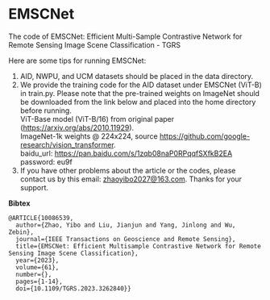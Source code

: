 # EMSCNet
The code of EMSCNet: Efficient Multi-Sample Contrastive Network for Remote Sensing Image Scene Classification - TGRS

Here are some tips for running EMSCNet:  
1. AID, NWPU, and UCM datasets should be placed in the data directory.  
2. We provide the training code for the AID dataset under EMSCNet (ViT-B) in train.py. Please note that the pre-trained weights on ImageNet should be downloaded from the link below and placed into the home directory before running.  
   ViT-Base model (ViT-B/16) from original paper (https://arxiv.org/abs/2010.11929).  
   ImageNet-1k weights @ 224x224, source https://github.com/google-research/vision_transformer.  
   baidu_url: https://pan.baidu.com/s/1zqb08naP0RPqqfSXfkB2EA password: eu9f  
4. If you have other problems about the article or the codes, please contact us by this email: zhaoyibo2027@163.com. Thanks for your support.

**Bibtex**
```
@ARTICLE{10086539,
  author={Zhao, Yibo and Liu, Jianjun and Yang, Jinlong and Wu, Zebin},
  journal={IEEE Transactions on Geoscience and Remote Sensing}, 
  title={EMSCNet: Efficient Multisample Contrastive Network for Remote Sensing Image Scene Classification}, 
  year={2023},
  volume={61},
  number={},
  pages={1-14},
  doi={10.1109/TGRS.2023.3262840}}
```
